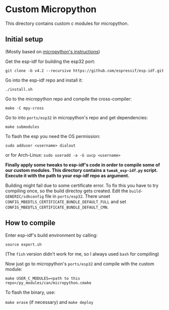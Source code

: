 # Custom Micropython

This directory contains custom c modules for micropython.

## Initial setup

(Mostly based on [micropython's instructions](https://github.com/micropython/micropython/tree/master/ports/esp32#readme))

Get the esp-idf for building the esp32 port:

`git clone -b v4.2 --recursive https://github.com/espressif/esp-idf.git`

Go into the esp-idf repo and install it:

`./install.sh`

Go to the micropython repo and compile the cross-compiler:

`make -C mpy-cross`

Go to into `ports/esp32` in micropython's repo and get dependencies:

`make submodules`

To flash the esp you need the OS permission:

`sudo adduser <username> dialout`

or for Arch-Linux:
`sudo useradd -a -G uucp <username>`

**Finally apply some tweaks to esp-idf's code in order to compile some of our custom modules.
This directory contains a `tweak_esp-idf.py` script. Execute it with the path to your esp-idf repo as argument.**

Building might fail due to some certificate error.
To fix this you have to try compiling once, so the build directoy gets created.
Edit the `build-GENERIC/sdkconfig` file in `ports/esp32`. There unset `CONFIG_MBEDTLS_CERTIFICATE_BUNDLE_DEFAULT_FULL`
and set `CONFIG_MBEDTLS_CERTIFICATE_BUNDLE_DEFAULT_CMN`.

## How to compile

Enter esp-idf's build environment by calling:

`source export.sh`

(The `fish` version didn't work for me, so I always used `bash` for compiling)

Now just go to micropython's `ports/esp32` and compile with the custom module:

`make USER_C_MODULES=<path to this repo>/py_modules/can/micropython.cmake`

To flash the binary, use:

`make erase` (if necessary) and `make deploy`
